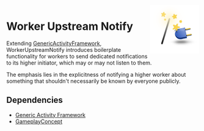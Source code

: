 <img src="Resources/Icon128.png" align="right" width="128px">

# Worker Upstream Notify

Extending [GenericActivityFramework](https://ubyte.dev/plugins/generic-activity-framework/), WorkerUpstreamNotify introduces boilerplate functionality for workers to send dedicated notifications to its higher initiator, which may or may not listen to them.

The emphasis lies in the explicitness of notifying a higher worker about something that shouldn't necessarily be known by everyone publicly.

## Dependencies
- [Generic Activity Framework](https://ubyte.dev/plugins/generic-activity-framework)
- <a href="https://github.com/ubytedev/GameplayConcept">GameplayConcept</a>
